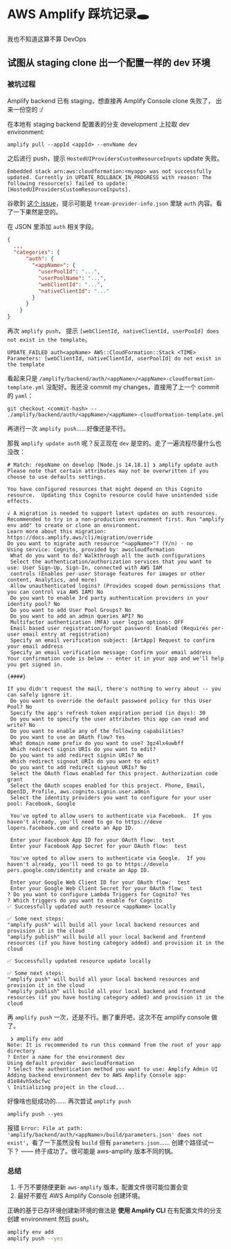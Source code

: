 # AWS Amplify 踩坑记录🕳

我也不知道这算不算 DevOps

## 试图从 staging clone 出一个配置一样的 dev 环境

### 被坑过程

Amplify backend 已有 staging，想直接再 Amplify Console clone 失败了， 出来一份空的 :/

在本地有 staging backend 配置表的分支 development 上拉取 dev environment:

```shell
amplify pull --appId <appId> --envName dev
```

之后进行 push，提示 `HostedUIProvidersCustomResourceInputs` update 失败。

```shell
Embedded stack arn:aws:cloudformation:<myapp> was not successfully updated. Currently in UPDATE_ROLLBACK_IN_PROGRESS with reason: The following resource(s) failed to update: [HostedUIProvidersCustomResourceInputs].
```

谷歌到 [这个 issue](https://github.com/aws-amplify/amplify-cli/issues/3798)，提示可能是 `tream-provider-info.json` 里缺 `auth` 内容。看了一下果然是空的。

在 JSON 里添加 `auth` 相关字段。

```json
{
  ...
  "categories": {
      "auth": {
        "<appName>": {
          "userPoolId": "...",
          "userPoolName": "...",
          "webClientId": "...",
          "nativeClientId": "..."
        }
      }
    }
}
```

再次 `amplify push`， 提示 `[webClientId, nativeClientId, userPooId] does not exist in the template`。

```shell
UPDATE_FAILED auth<appName> AWS::CloudFormation::Stack <TIME> Parameters: [webClientId, nativeClientId, userPoolId] do not exist in the template
```

看起来只是 `/amplify/backend/auth/<appName>/<appName>-cloudformation-template.yml` 没配好。我还没 commit my changes，直接用了上一个 commit 的 `yaml`：

```shell
git checkout <commit-hash> -- ./amplify/backend/auth/<appName>/<appName>-cloudformation-template.yml
```

再进行一次 `amplify push`……好像还是不行。

那我 `amplify update auth` 呢？反正现在 `dev` 是空的。走了一遍流程尽量什么也没改：

```shell
# Match: repoName on develop [Node.js 14.18.1] ❯ amplify update auth
Please note that certain attributes may not be overwritten if you choose to use defaults settings.

You have configured resources that might depend on this Cognito resource.  Updating this Cognito resource could have unintended side effects.

√ A migration is needed to support latest updates on auth resources.
Recommended to try in a non-production environment first. Run "amplify env add" to create or clone an environment.
Learn more about this migration: https://docs.amplify.aws/cli/migration/override
Do you want to migrate auth resource "<appName>"? (Y/n) · no
Using service: Cognito, provided by: awscloudformation
 What do you want to do? Walkthrough all the auth configurations
 Select the authentication/authorization services that you want to use: User Sign-Up, Sign-In, connected with AWS IAM
 controls (Enables per-user Storage features for images or other content, Analytics, and more)
 Allow unauthenticated logins? (Provides scoped down permissions that you can control via AWS IAM) No
 Do you want to enable 3rd party authentication providers in your identity pool? No
 Do you want to add User Pool Groups? No
 Do you want to add an admin queries API? No
 Multifactor authentication (MFA) user login options: OFF
 Email based user registration/forgot password: Enabled (Requires per-user email entry at registration)
 Specify an email verification subject: [ArtApp] Request to confirm your email address
 Specify an email verification message: Confirm your email address
Your confirmation code is below -- enter it in your app and we'll help you get signed in.

{####}

If you didn't request the mail, there's nothing to worry about -- you can safely ignore it.
 Do you want to override the default password policy for this User Pool? No
 Specify the app's refresh token expiration period (in days): 30
 Do you want to specify the user attributes this app can read and write? No
 Do you want to enable any of the following capabilities?
 Do you want to use an OAuth flow? Yes
 What domain name prefix do you want to use? 3gz4lx4uwbff
 Which redirect signin URIs do you want to edit?
 Do you want to add redirect signin URIs? No
 Which redirect signout URIs do you want to edit?
 Do you want to add redirect signout URIs? No
 Select the OAuth flows enabled for this project. Authorization code grant
 Select the OAuth scopes enabled for this project. Phone, Email, OpenID, Profile, aws.cognito.signin.user.admin
 Select the identity providers you want to configure for your user pool: Facebook, Google

 You've opted to allow users to authenticate via Facebook.  If you haven't already, you'll need to go to https://deve
lopers.facebook.com and create an App ID.

 Enter your Facebook App ID for your OAuth flow:  test
 Enter your Facebook App Secret for your OAuth flow:  test

 You've opted to allow users to authenticate via Google.  If you haven't already, you'll need to go to https://develo
pers.google.com/identity and create an App ID.

 Enter your Google Web Client ID for your OAuth flow:  test
 Enter your Google Web Client Secret for your OAuth flow:  test
? Do you want to configure Lambda Triggers for Cognito? Yes
? Which triggers do you want to enable for Cognito
✅ Successfully updated auth resource <appName> locally

✅ Some next steps:
"amplify push" will build all your local backend resources and provision it in the cloud
"amplify publish" will build all your local backend and frontend resources (if you have hosting category added) and provision it in the cloud

✅ Successfully updated resource update locally

✅ Some next steps:
"amplify push" will build all your local backend resources and provision it in the cloud
"amplify publish" will build all your local backend and frontend resources (if you have hosting category added) and provision it in the cloud
```

再 `amplify push` 一次，还是不行。删了重开吧，这次不在 amplify console 做了。

```shell
 ❯ amplify env add
Note: It is recommended to run this command from the root of your app directory
? Enter a name for the environment dev
Using default provider  awscloudformation
? Select the authentication method you want to use: Amplify Admin UI
Adding backend environment dev to AWS Amplify Console app: d1e84vh5xbcfwc
\ Initializing project in the cloud...
```

好像啥也挺成功的…… 再次尝试 `amplify push`

```shell
amplify push --yes
```

报错 `Error: File at path: 'amplify/backend/auth/<appName>/build/parameters.json' does not exist'`，看了一下虽然没有 `build` 但有 `parameters.json`…… 创建个路径试一下？ —— 终于成功了。很可能是 aws-amplify 版本不同的锅。

### 总结

1. 千万不要随便更新 `aws-amplify` 版本，配置文件很可能位置会变
2. 最好不要在 AWS Amplify Console 创建环境。

正确的基于已存环境创建新环境的做法是 **使用 Amplify CLI** 在有配置文件的分支创建 environment 然后 push。

```bash
amplify env add
amplify push --yes
```
